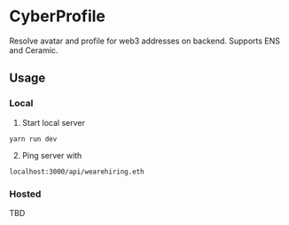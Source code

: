 # CyberProfile
Resolve avatar and profile for web3 addresses on backend. Supports ENS and Ceramic.

## Usage
### Local
1. Start local server
```
yarn run dev
```
2. Ping server with
```
localhost:3000/api/wearehiring.eth
```
### Hosted
TBD
